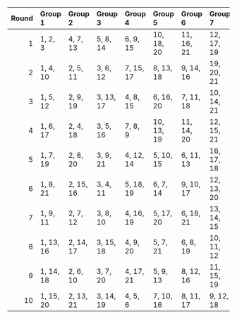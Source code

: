 |   Round | Group 1   | Group 2   | Group 3   | Group 4   | Group 5    | Group 6    | Group 7    |
|--------:|:----------|:----------|:----------|:----------|:-----------|:-----------|:-----------|
|       1 | 1, 2, 3   | 4, 7, 13  | 5, 8, 14  | 6, 9, 15  | 10, 18, 20 | 11, 16, 21 | 12, 17, 19 |
|       2 | 1, 4, 10  | 2, 5, 11  | 3, 6, 12  | 7, 15, 17 | 8, 13, 18  | 9, 14, 16  | 19, 20, 21 |
|       3 | 1, 5, 12  | 2, 9, 19  | 3, 13, 17 | 4, 8, 15  | 6, 16, 20  | 7, 11, 18  | 10, 14, 21 |
|       4 | 1, 6, 17  | 2, 4, 18  | 3, 5, 16  | 7, 8, 9   | 10, 13, 19 | 11, 14, 20 | 12, 15, 21 |
|       5 | 1, 7, 19  | 2, 8, 20  | 3, 9, 21  | 4, 12, 14 | 5, 10, 15  | 6, 11, 13  | 16, 17, 18 |
|       6 | 1, 8, 21  | 2, 15, 16 | 3, 4, 11  | 5, 18, 19 | 6, 7, 14   | 9, 10, 17  | 12, 13, 20 |
|       7 | 1, 9, 11  | 2, 7, 12  | 3, 8, 10  | 4, 16, 19 | 5, 17, 20  | 6, 18, 21  | 13, 14, 15 |
|       8 | 1, 13, 16 | 2, 14, 17 | 3, 15, 18 | 4, 9, 20  | 5, 7, 21   | 6, 8, 19   | 10, 11, 12 |
|       9 | 1, 14, 18 | 2, 6, 10  | 3, 7, 20  | 4, 17, 21 | 5, 9, 13   | 8, 12, 16  | 11, 15, 19 |
|      10 | 1, 15, 20 | 2, 13, 21 | 3, 14, 19 | 4, 5, 6   | 7, 10, 16  | 8, 11, 17  | 9, 12, 18  |